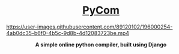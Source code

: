 <h1 align="center"><a href="https://youtu.be/d89NcXh3Ed0">PyCom</a></h1>


https://user-images.githubusercontent.com/89120102/196000254-4ab0dc35-b6f0-4b5c-9d8b-4d12083723be.mp4

<p align="center">
  <b>A simple online python compiler, built using Django</b>
</p>





